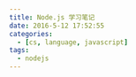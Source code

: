 ```yaml
---
title: Node.js 学习笔记
date: 2016-5-12 17:52:55
categories:
  - [cs, language, javascript]
tags:
  - nodejs
---
```

